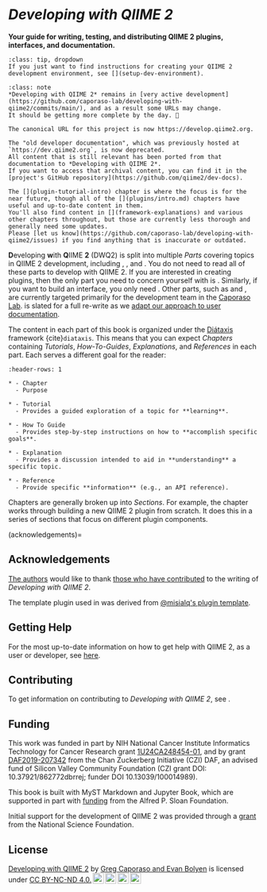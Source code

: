 # *Developing with QIIME 2*

**Your guide for writing, testing, and distributing QIIME 2 plugins, interfaces, and documentation.**

```{admonition} Setting up your development environment
:class: tip, dropdown
If you just want to find instructions for creating your QIIME 2 development environment, see [](setup-dev-environment).
```

```{admonition} Development status of this content
:class: note
*Developing with QIIME 2* remains in [very active development](https://github.com/caporaso-lab/developing-with-qiime2/commits/main/), and as a result some URLs may change.
It should be getting more complete by the day. 🚀

The canonical URL for this project is now https://develop.qiime2.org.

The "old developer documentation", which was previously hosted at `https://dev.qiime2.org`, is now deprecated.
All content that is still relevant has been ported from that documentation to *Developing with QIIME 2*.
If you want to access that archival content, you can find it in the [project's GitHub repository](https://github.com/qiime2/dev-docs).

The [](plugin-tutorial-intro) chapter is where the focus is for the near future, though all of the [](plugins/intro.md) chapters have useful and up-to-date content in them.
You'll also find content in [](framework-explanations) and various other chapters throughout, but those are currently less thorough and generally need some updates.
Please [let us know](https://github.com/caporaso-lab/developing-with-qiime2/issues) if you find anything that is inaccurate or outdated.
```

**D**eveloping **w**ith **Q**IIME **2** (DWQ2) is split into multiple *Parts* covering topics in QIIME 2 development, including [](plugin-intro), [](interface-intro), and [](documentation-intro).
You do not need to read all of these parts to develop with QIIME 2.
If you are interested in creating plugins, then the only part you need to concern yourself with is [](plugin-intro).
Similarly, if you want to build an interface, you only need [](interface-intro).
Other parts, such as [](framework-intro) and [](ci-intro), are currently targeted primarily for the development team in the [Caporaso Lab](https://cap-lab.bio).
[](documentation-intro) is slated for a full re-write as we [adapt our approach to user documentation](users-docs-refactor).

The content in each part of this book is organized under the [Diátaxis](https://diataxis.fr/) framework {cite}`diataxis`.
This means that you can expect *Chapters* containing *Tutorials*, *How-To-Guides*, *Explanations*, and *References* in each part.
Each serves a different goal for the reader:

```{list-table}
:header-rows: 1

* - Chapter
  - Purpose

* - Tutorial
  - Provides a guided exploration of a topic for **learning**.

* - How To Guide
  - Provides step-by-step instructions on how to **accomplish specific goals**.

* - Explanation
  - Provides a discussion intended to aid in **understanding** a specific topic.

* - Reference
  - Provide specific **information** (e.g., an API reference).
```

Chapters are generally broken up into *Sections*.
For example, the [](plugin-tutorial-intro) chapter works through building a new QIIME 2 plugin from scratch.
It does this in a series of sections that focus on different plugin components.

(acknowledgements)=
## Acknowledgements
[The authors](contributing-to-dwq2) would like to thank [those who have contributed](https://github.com/caporaso-lab/developing-with-qiime2/graphs/contributors) to the writing of *Developing with QIIME 2*.

The template plugin used in [](plugin-tutorial-intro) was derived from [@misialq's plugin template](https://github.com/bokulich-lab/q2-plugin-template).

## Getting Help
For the most up-to-date information on how to get help with QIIME 2, as a user or developer, see [here](https://github.com/qiime2/.github/blob/main/SUPPORT.md).

## Contributing
To get information on contributing to *Developing with QIIME 2*, see [](contributing-to-dwq2).

## Funding

This work was funded in part by NIH National Cancer Institute Informatics Technology for Cancer Research grant [1U24CA248454-01](https://reporter.nih.gov/project-details/9951750), and by grant [DAF2019-207342](https://doi.org/10.37921/862772dbrrej) from the Chan Zuckerberg Initiative (CZI) DAF, an advised fund of Silicon Valley Community Foundation (CZI grant DOI: 10.37921/862772dbrrej; funder DOI 10.13039/100014989).

This book is built with MyST Markdown and Jupyter Book, which are supported in part with [funding](https://sloan.org/grant-detail/6620) from the Alfred P. Sloan Foundation.

Initial support for the development of QIIME 2 was provided through a [grant](https://www.nsf.gov/awardsearch/showAward?AWD_ID=1565100) from the National Science Foundation.

## License

<p xmlns:cc="http://creativecommons.org/ns#" xmlns:dct="http://purl.org/dc/terms/"><a property="dct:title" rel="cc:attributionURL" href="https://github.com/caporaso-lab/developing-with-qiime2/">Developing with QIIME 2</a> by <a rel="cc:attributionURL dct:creator" property="cc:attributionName" href="https://cap-lab.bio">Greg Caporaso and Evan Bolyen</a> is licensed under <a href="https://creativecommons.org/licenses/by-nc-nd/4.0/?ref=chooser-v1" target="_blank" rel="license noopener noreferrer" style="display:inline-block;">CC BY-NC-ND 4.0.<img style="height:22px!important;margin-left:3px;vertical-align:text-bottom;" src="https://mirrors.creativecommons.org/presskit/icons/cc.svg?ref=chooser-v1" alt=""><img style="height:22px!important;margin-left:3px;vertical-align:text-bottom;" src="https://mirrors.creativecommons.org/presskit/icons/by.svg?ref=chooser-v1" alt=""><img style="height:22px!important;margin-left:3px;vertical-align:text-bottom;" src="https://mirrors.creativecommons.org/presskit/icons/nc.svg?ref=chooser-v1" alt=""><img style="height:22px!important;margin-left:3px;vertical-align:text-bottom;" src="https://mirrors.creativecommons.org/presskit/icons/nd.svg?ref=chooser-v1" alt=""></a></p>